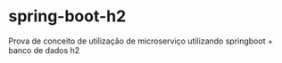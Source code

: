 # spring-boot-h2
Prova de conceito de utilização de microserviço utilizando springboot + banco de dados h2
